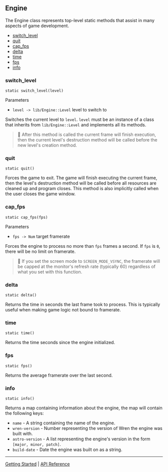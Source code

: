 ## Engine
The Engine class represents top-level static methods that assist in many
aspects of game development.

 + [switch_level](#switch_level)
 + [quit](#quit)
 + [cap_fps](#cap_fps)
 + [delta](#delta)
 + [time](#time)
 + [fps](#fps)
 + [info](#info)
 
### switch_level
`static switch_level(level)`

Parameters
 + `level -> lib/Engine::Level` level to switch to

Switches the current level to `level`. `level` must be an instance of a class 
that inherits from `lib/Engine::Level` and implements all its methods.

> 📝 After this method is called the current frame will finish execution, then
> the current level's destruction method will be called before the new level's
> creation method.

### quit
`static quit()`

Forces the game to exit. The game will finish executing the current frame, then
the level's destruction method will be called before all resources are cleaned up
and program closes. This method is also implicitly called when the user closes
the game window.

### cap_fps
`static cap_fps(fps)`

Parameters
 + `fps -> Num` target framerate

Forces the engine to process no more than `fps` frames a second. If `fps` is `0`,
there will be no limit on framerate.

> 📝 If you set the screen mode to `SCREEN_MODE_VSYNC`, the framerate will be
> capped at the monitor's refresh rate (typically 60) regardless of what you set
> with this function.

### delta
`static delta()`

Returns the time in seconds the last frame took to process. This is typically useful
when making game logic not bound to framerate.

### time
`static time()`

Returns the time seconds since the engine initialized.

### fps
`static fps()`

Returns the average framerate over the last second.

### info
`static info()`

Returns a map containing information about the engine, the map will contain the
following keys:
 + `name` - A string containing the name of the engine.
 + `wren-version` - Number representing the version of Wren the engine was built with.
 + `astro-version` - A list representing the engine's version in the form `[major, minor, patch]`.
 + `build-date` - Date the engine was built on as a string.

-----------

[Getting Started](../GettingStarted.md) | [API Reference](../API.md)